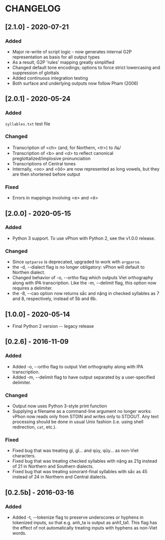 # CHANGELOG

## [2.1.0] - 2020-07-21
### Added
- Major re-write of script logic - now generates internal G2P representation as basis for all output types
- As a result, G2P 'rules' mapping greatly simplified
- Changed default tone encodings; options to force strict lowercasing and suppression of glottals
- Added continuous integration testing
- Both surface and underlying outputs now follow Pham (2006)

## [2.0.1] - 2020-05-24
### Added
`syllables.txt` test file

### Changed
- Transcription of \<ch\> (and, for Northern, \<tr\>) to /tɕ/
- Transcription of \<b\> and \<d\> to reflect canonical preglottalized/implosive pronunciation
- Transcriptions of Central tones
- Internally, \<oo\> and \<ôô\> are now represented as long vowels, but they are then shortened before output

### Fixed
- Errors in mappings involving \<e\> and \<ê\>

## [2.0.0] - 2020-05-15
### Added
- Python 3 support. To use vPhon with Python 2, see the v1.0.0 release.

### Changed
- Since `optparse` is deprecated, upgraded to work with `argparse`.
- the -d, --dialect flag is no longer obligatory: vPhon will default to Northen dialect.
- Changed behavior of -o, --ortho flag which outputs Viet orthography along with IPA transcription. Like the -m, --delimit flag, this option now requires a delimiter.
- the -8, --cao option now returns sắc and nặng in checked syllables as 7 and 8, respectively, instead of 5b and 6b.

## [1.0.0] - 2020-05-14
- Final Python 2 version -- legacy release

## [0.2.6] - 2016-11-09
### Added
- Added -o, --ortho flag to output Viet orthography along with IPA transcription.
- Added -m, --delimit flag to have output separated by a user-specified delimiter.

### Changed
- Output now uses Python 3-style print function 
- Supplying a filename as a command-line argument no longer works: vPhon now reads only from STDIN and writes only to STDOUT. Any text processing should be done in usual Unix fashion (i.e. using shell redirection, `cat`, etc.).

### Fixed
- Fixed bug that was treating gì, gĩ... and qùy, qũy...  as non-Viet characters.
- Fixed bug that was treating checked syllables with nặng as 21g instead of 21 in Northern and Southern dialects.
- Fixed bug that was treating sonorant-final syllables with sắc as 45 instead of 24 in Northern and Central dialects.

## [0.2.5b] - 2016-03-16
### Added
- Added -t, --tokenize flag to preserve underscores or hyphens in tokenized inputs, so that e.g. anh_ta is output as anh1_ta1. 
This flag has the effect of not automatically treating inputs with hyphens as non-Viet words.

